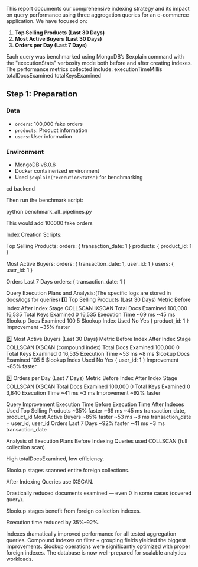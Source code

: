 This report documents our comprehensive indexing strategy and its impact on query performance using three aggregation queries for an e-commerce application. We have focused on:
1. **Top Selling Products (Last 30 Days)**
2. **Most Active Buyers (Last 30 Days)**
3. **Orders per Day (Last 7 Days)**

Each query was benchmarked using MongoDB’s $explain command with the "executionStats" verbosity mode both before and after creating indexes. The performance metrics collected include:
executionTimeMillis
totalDocsExamined
totalKeysExamined

## Step 1: Preparation

### Data
- `orders`: 100,000 fake orders
- `products`: Product information
- `users`: User information

### Environment
- MongoDB v8.0.6
- Docker containerized environment
- Used `$explain("executionStats")` for benchmarking

cd backend

Then run the benchmark script:

python benchmark_all_pipelines.py

This would add 100000 fake orders

Index Creation Scripts:

Top Selling Products:
orders: { transaction_date: 1 }
products: { product_id: 1 }

Most Active Buyers:
orders: { transaction_date: 1, user_id: 1 }
users: { user_id: 1 }

Orders Last 7 Days
orders: { transaction_date: 1 }

Query Execution Plans and Analysis:(The specific logs are stored in docs/logs for queries)
1️⃣ Top Selling Products (Last 30 Days)
Metric	Before Index	After Index
Stage	COLLSCAN	IXSCAN
Total Docs Examined	100,000	16,535
Total Keys Examined	0	16,535
Execution Time	~69 ms	~45 ms
$lookup Docs Examined	100	5
$lookup Index Used	No	Yes { product_id: 1 }
Improvement	~35% faster


2️⃣ Most Active Buyers (Last 30 Days)
Metric	Before Index	After Index
Stage	COLLSCAN	IXSCAN (compound index)
Total Docs Examined	100,000	0
Total Keys Examined	0	16,535
Execution Time	~53 ms	~8 ms
$lookup Docs Examined	105	5
$lookup Index Used	No	Yes { user_id: 1 }
Improvement	~85% faster

3️⃣ Orders per Day (Last 7 Days)
Metric	Before Index	After Index
Stage	COLLSCAN	IXSCAN
Total Docs Examined	100,000	0
Total Keys Examined	0	3,840
Execution Time	~41 ms	~3 ms
Improvement	~92% faster

Query	Improvement	Execution Time Before	Execution Time After	Indexes Used
Top Selling Products	~35% faster	~69 ms	~45 ms	transaction_date, product_id
Most Active Buyers	~85% faster	~53 ms	~8 ms	transaction_date + user_id, user_id
Orders Last 7 Days	~92% faster	~41 ms	~3 ms	transaction_date

Analysis of Execution Plans
Before Indexing
Queries used COLLSCAN (full collection scan).

High totalDocsExamined, low efficiency.

$lookup stages scanned entire foreign collections.

After Indexing
Queries use IXSCAN.

Drastically reduced documents examined — even 0 in some cases (covered query).

$lookup stages benefit from foreign collection indexes.

Execution time reduced by 35%–92%.

Indexes dramatically improved performance for all tested aggregation queries.
Compound indexes on filter + grouping fields yielded the biggest improvements.
$lookup operations were significantly optimized with proper foreign indexes.
The database is now well-prepared for scalable analytics workloads.